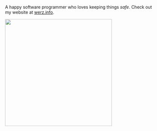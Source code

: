 A happy software programmer who loves keeping things *safe*. Check out my website at [werz.info](https://www.werz.info/).

<div>
  <img src="https://github-readme-stats.vercel.app/api?username=0xwerz&show_icons=true&theme=radical"  width="350" />
</div>
